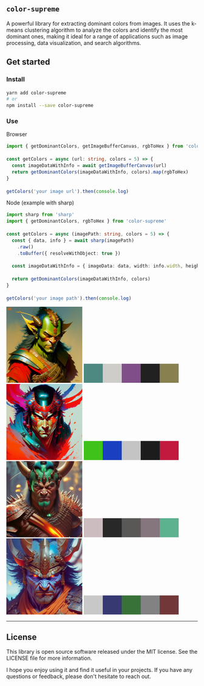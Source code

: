 ## `color-supreme`

A powerful library for extracting dominant colors from images. It uses the k-means clustering algorithm to analyze the colors and identify the most dominant ones, making it ideal for a range of applications such as image processing, data visualization, and search algorithms.

## Get started

### Install

```bash
yarn add color-supreme
# or
npm install --save color-supreme
```

### Use

Browser

```typescript
import { getDominantColors, getImageBufferCanvas, rgbToHex } from 'color-supreme'

const getColors = async (url: string, colors = 5) => {
  const imageDataWithInfo = await getImageBufferCanvas(url)
  return getDominantColors(imageDataWithInfo, colors).map(rgbToHex)
}

getColors('your image url').then(console.log)
```

Node (example with sharp)

```typescript
import sharp from 'sharp'
import { getDominantColors, rgbToHex } from 'color-supreme'

const getColors = async (imagePath: string, colors = 5) => {
  const { data, info } = await sharp(imagePath)
    .raw()
    .toBuffer({ resolveWithObject: true })

  const imageDataWithInfo = { imageData: data, width: info.width, height: info.height }

  return getDominantColors(imageDataWithInfo, colors)
}

getColors('your image path').then(console.log)
```

<!-- START GENERATED CONTENT -->

  <img src="images/0.png" alt="Example Image" width="200" height="200">
  <img src="images/generated/0.png" alt="Example Image swatch" >
  

  <img src="images/1.png" alt="Example Image" width="200" height="200">
  <img src="images/generated/1.png" alt="Example Image swatch" >
  

  <img src="images/2.png" alt="Example Image" width="200" height="200">
  <img src="images/generated/2.png" alt="Example Image swatch" >
  

  <img src="images/3.png" alt="Example Image" width="200" height="200">
  <img src="images/generated/3.png" alt="Example Image swatch" >
  
<!-- END GENERATED CONTENT -->

---

## License

This library is open source software released under the MIT license. See the LICENSE file for more information.

I hope you enjoy using it and find it useful in your projects. If you have any questions or feedback, please don't hesitate to reach out.
